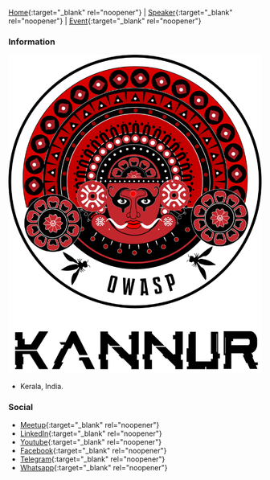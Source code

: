 [Home](https://owasp.org/www-chapter-kannur/){:target="_blank" rel="noopener"} | [Speaker](https://owasp.org/www-chapter-kannur/#div-speakers){:target="_blank" rel="noopener"} | [Event](https://owasp.org/www-chapter-kannur/#div-events){:target="_blank" rel="noopener"}
### Information

![OWASP Kannur Chapter](assets/images/logo.png "OWASP Kannur Chapter")
* Kerala, India.

### Social
* [Meetup](https://www.meetup.com/owasp-kannur/){:target="_blank" rel="noopener"}
* [LinkedIn](https://www.linkedin.com/company/owasp-kannur){:target="_blank" rel="noopener"}
* [Youtube](https://www.youtube.com/channel/UC7f_G_Rrhyejigmm-7pwLcw/featured){:target="_blank" rel="noopener"}
* [Facebook](https://www.facebook.com/owaspkannur){:target="_blank" rel="noopener"}
* [Telegram](https://t.me/owaspkannur){:target="_blank" rel="noopener"}
* [Whatsapp](https://t.me/owaspkannur){:target="_blank" rel="noopener"}
